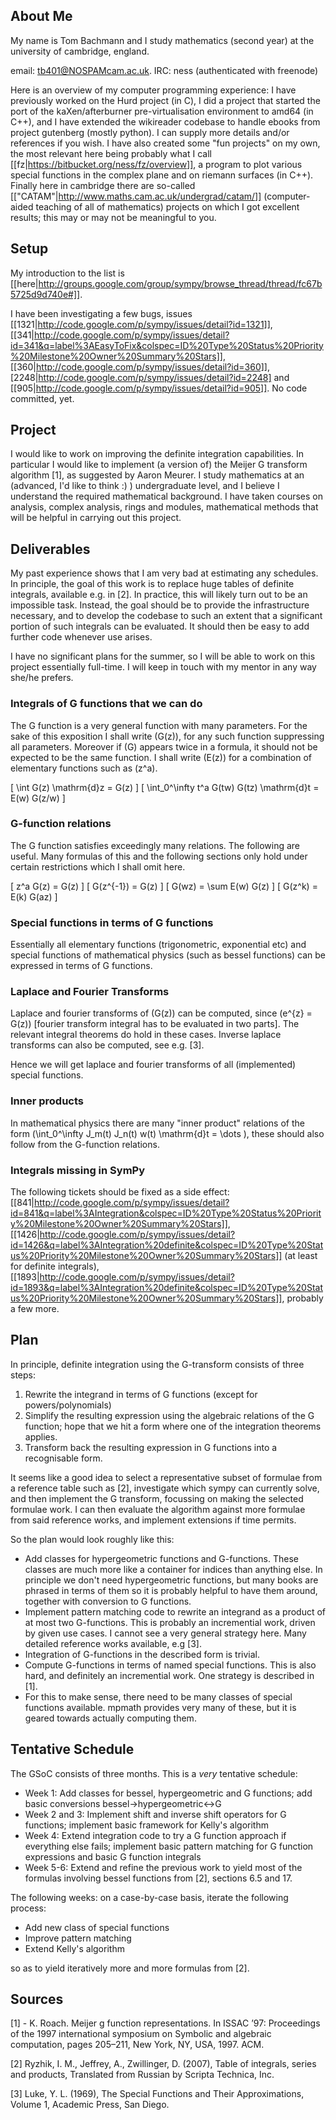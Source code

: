 ## About Me

My name is Tom Bachmann and I study mathematics (second year) at the
university of cambridge, england.

email: tb401@NOSPAMcam.ac.uk.
IRC: ness (authenticated with freenode)

Here is an overview of my computer
programming experience: I have previously worked on the Hurd project
(in C), I did a project that started the port of the kaXen/afterburner
pre-virtualisation environment to amd64 (in C++), and I have extended
the wikireader codebase to handle ebooks from project gutenberg
(mostly python). I can supply more details and/or references if you
wish. I have also created some "fun projects" on my own, the most
relevant here being probably what I call [[fz|https://bitbucket.org/ness/fz/overview]], a program to plot
various special functions in the complex plane and on riemann surfaces
(in C++). Finally here in cambridge there are so-called [["CATAM"|http://www.maths.cam.ac.uk/undergrad/catam/]]
(computer-aided teaching of all of mathematics) projects on which I
got excellent results; this may or may not be meaningful to you.

## Setup
My introduction to the list is [[here|http://groups.google.com/group/sympy/browse_thread/thread/fc67b5725d9d740e#]].

I have been investigating a few bugs, issues [[1321|http://code.google.com/p/sympy/issues/detail?id=1321]], [[341|http://code.google.com/p/sympy/issues/detail?id=341&q=label%3AEasyToFix&colspec=ID%20Type%20Status%20Priority%20Milestone%20Owner%20Summary%20Stars]], [[360|http://code.google.com/p/sympy/issues/detail?id=360]], [2248|http://code.google.com/p/sympy/issues/detail?id=2248] and [[905|http://code.google.com/p/sympy/issues/detail?id=905]]. No code committed, yet.

## Project
I would like to work on improving the definite integration capabilities. In particular I would like to implement (a version of) the Meijer G transform algorithm [1], as suggested by Aaron Meurer. I study mathematics at an (advanced, I'd like to think :) ) undergraduate level, and I believe I understand the required mathematical background. I have taken courses on analysis, complex analysis, rings and modules, mathematical methods that will be helpful in carrying out this project.


## Deliverables
My past experience shows that I am very bad at estimating any schedules. In principle, the goal of this work is to replace huge tables of definite integrals, available e.g. in [2]. In practice, this will likely turn out to be an impossible task. Instead, the goal should be to provide the infrastructure necessary, and to develop the codebase to such an extent that a significant portion of such integrals can be evaluated. It should then be easy to add further code whenever use arises.

I have no significant plans for the summer, so I will be able to work on this project essentially full-time. I will keep in touch with my mentor in any way she/he prefers.

### Integrals of G functions that we can do
The G function is a very general function with many parameters. For the sake of this exposition I shall write \(G(z)\), for any such function suppressing all parameters. Moreover if \(G\) appears twice in a formula, it should not be expected to be the same function. I shall write \(E(z)\) for a combination of elementary functions such as \(z^a\).

\[ \int G(z) \mathrm{d}z = G(z) \]
\[ \int_0^\infty t^a G(tw) G(tz) \mathrm{d}t = E(w) G(z/w) \]

### G-function relations
The G function satisfies exceedingly many relations. The following are useful. Many formulas of this and the following sections only hold under certain restrictions which I shall omit here.

\[ z^a G(z) = G(z) \]
\[ G(z^{-1}) = G(z) \]
\[ G(wz) = \sum E(w) G(z) \]
\[ G(z^k) = E(k) G(az) \]

### Special functions in terms of G functions
Essentially all elementary functions (trigonometric, exponential etc) and special functions of mathematical physics (such as bessel functions) can be expressed in terms of G functions.

### Laplace and Fourier Transforms
Laplace and fourier transforms of \(G(z)\) can be computed, since \(e^{z} = G(z)\) [fourier transform integral has to be evaluated in two parts]. The relevant integral theorems do hold in these cases. Inverse laplace transforms can also be computed, see e.g. [3].

Hence we will get laplace and fourier transforms of all (implemented) special functions.

### Inner products
In mathematical physics there are many "inner product" relations of the form \(\int_0^\infty J_m(t) J_n(t) w(t) \mathrm{d}t = \dots \), these should also follow from the G-function relations.

### Integrals missing in SymPy
The following tickets should be fixed as a side effect:
[[841|http://code.google.com/p/sympy/issues/detail?id=841&q=label%3AIntegration&colspec=ID%20Type%20Status%20Priority%20Milestone%20Owner%20Summary%20Stars]],
[[1426|http://code.google.com/p/sympy/issues/detail?id=1426&q=label%3AIntegration%20definite&colspec=ID%20Type%20Status%20Priority%20Milestone%20Owner%20Summary%20Stars]] (at least for definite integrals), [[1893|http://code.google.com/p/sympy/issues/detail?id=1893&q=label%3AIntegration%20definite&colspec=ID%20Type%20Status%20Priority%20Milestone%20Owner%20Summary%20Stars]], probably a few more.

## Plan
In principle, definite integration using the G-transform consists of three steps:

1. Rewrite the integrand in terms of G functions (except for powers/polynomials)
2. Simplify the resulting expression using the algebraic relations of the G function; hope that we hit a form where one of the integration theorems applies.
3. Transform back the resulting expression in G functions into a recognisable form.

It seems like a good idea to select a representative subset of formulae from a reference table such as [2], investigate which sympy can currently solve, and then implement the G transform, focussing on making the selected formulae work. I can then evaluate the algorithm against more formulae from said reference works, and implement extensions if time permits.


So the plan would look roughly like this:

* Add classes for hypergeometric functions and G-functions.
  These classes are much more like a container for indices than anything else. In principle we don't need hypergeometric functions, but many books are phrased in terms of them so it is probably helpful to have them around, together with conversion to G functions.
* Implement pattern matching code to rewrite an integrand as a product of at most two G-functions.
  This is probably an incremential work, driven by given use cases. I cannot see a very general strategy here. Many detailed reference works available, e.g [3].
* Integration of G-functions in the described form is trivial.
* Compute G-functions in terms of named special functions.
  This is also hard, and definitely an incremential work. One strategy is described in [1].
* For this to make sense, there need to be many classes of special functions available. mpmath provides very many of these, but it is geared towards actually computing them.


## Tentative Schedule
The GSoC consists of three months. This is a *very* tentative schedule:

* Week 1: Add classes for bessel, hypergeometric and G functions; add basic conversions
  bessel->hypergeometric<->G
* Week 2 and 3: Implement shift and inverse shift operators for G functions;
  implement basic framework for Kelly's algorithm
* Week 4: Extend integration code to try a G function approach if everything else fails; implement
  basic pattern matching for G function expressions and basic G function integrals
* Week 5-6: Extend and refine the previous work to yield most of the formulas involving bessel
  functions from [2], sections 6.5 and 17.

The following weeks: on a case-by-case basis, iterate the following process:

* Add new class of special functions
* Improve pattern matching
* Extend Kelly's algorithm

so as to yield iteratively more and more formulas from [2].


## Sources
[1] - K. Roach. Meijer g function representations. In ISSAC ’97: Proceedings of the 1997 international symposium on Symbolic and algebraic computation, pages 205–211, New York, NY, USA, 1997. ACM.

[2] Ryzhik, I. M., Jeffrey, A., Zwillinger, D. (2007), Table of integrals, series and products, Translated from Russian by Scripta Technica, Inc.

[3] Luke, Y. L. (1969), The Special Functions and Their  Approximations, Volume 1, Academic Press, San Diego.